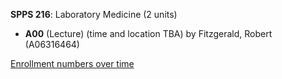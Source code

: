 **SPPS 216**: Laboratory Medicine (2 units)

- **A00** (Lecture) (time and location TBA) by Fitzgerald, Robert (A06316464)

[Enrollment numbers over time](./SPPS216.tsv)
